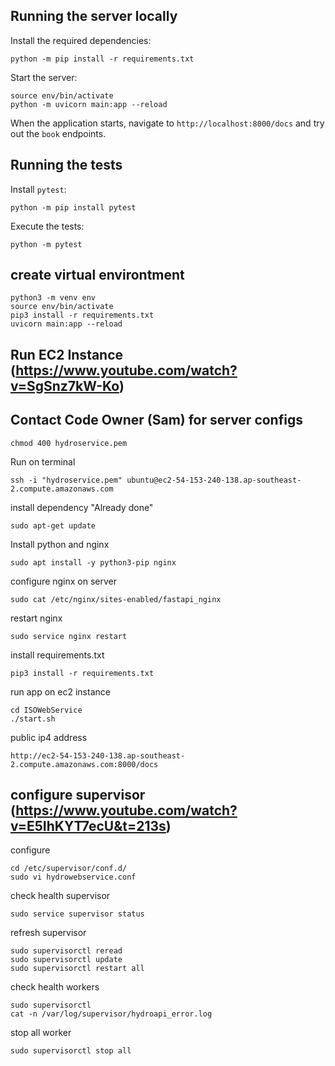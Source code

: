 ## Running the server locally


Install the required dependencies:

```
python -m pip install -r requirements.txt
```

Start the server:
```
source env/bin/activate
python -m uvicorn main:app --reload
```

When the application starts, navigate to `http://localhost:8000/docs` and try out the `book` endpoints.

## Running the tests

Install `pytest`:

```
python -m pip install pytest
```

Execute the tests:

```
python -m pytest
```

## create virtual environtment

```
python3 -m venv env
source env/bin/activate
pip3 install -r requirements.txt
uvicorn main:app --reload
```

## Run EC2 Instance (https://www.youtube.com/watch?v=SgSnz7kW-Ko)
## Contact Code Owner (Sam) for server configs

```
chmod 400 hydroservice.pem
```

Run on terminal

```
ssh -i "hydroservice.pem" ubuntu@ec2-54-153-240-138.ap-southeast-2.compute.amazonaws.com

```

install dependency "Already done"

```
sudo apt-get update
```

Install python and nginx

```
sudo apt install -y python3-pip nginx
```

configure nginx on server

```
sudo cat /etc/nginx/sites-enabled/fastapi_nginx
```

restart nginx

```
sudo service nginx restart
```

install requirements.txt

```
pip3 install -r requirements.txt
```

run app on ec2 instance

```
cd ISOWebService
./start.sh
```

public ip4 address

```
http://ec2-54-153-240-138.ap-southeast-2.compute.amazonaws.com:8000/docs
```
## configure supervisor (https://www.youtube.com/watch?v=E5IhKYT7ecU&t=213s)

configure
```
cd /etc/supervisor/conf.d/
sudo vi hydrowebservice.conf
```

check health supervisor

```
sudo service supervisor status
```

refresh supervisor
```
sudo supervisorctl reread
sudo supervisorctl update
sudo supervisorctl restart all
```

check health workers
```
sudo supervisorctl
cat -n /var/log/supervisor/hydroapi_error.log
```

stop all worker

```
sudo supervisorctl stop all 
```